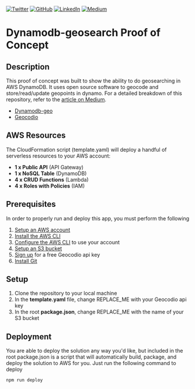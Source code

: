 [![Twitter][1.1]][1] [![GitHub][2.1]][2] [![LinkedIn][3.1]][3] [![Medium][4.1]][4]
# Dynamodb-geosearch Proof of Concept #
## Description ##
This proof of concept was built to show the ability to do geosearching in AWS DynamoDB. It uses open source software to geocode and store/read/update geopoints in dynamo. For a detailed breakdown of this repository, refer to the [article on Medium](https://medium.com/better-programming/how-i-built-a-serverless-geo-search-app-with-dynamodb-491879233754).
* [Dynamodb-geo](https://www.npmjs.com/package/dynamodb-geo)
* [Geocodio](geocod.io)

## AWS Resources ##
The CloudFormation script (template.yaml) will deploy a handful of serverless resources to your AWS account:
* **1 x Public API** (API Gateway)
* **1 x NoSQL Table** (DynamoDB)
* **4 x CRUD Functions** (Lambda)
* **4 x Roles with Policies** (IAM)

## Prerequisites ##
In order to properly run and deploy this app, you must perform the following
1. [Setup an AWS account](https://aws.amazon.com/premiumsupport/knowledge-center/create-and-activate-aws-account/)
2. [Install the AWS CLI](https://docs.aws.amazon.com/cli/latest/userguide/install-cliv2.html)
3. [Configure the AWS CLI](https://docs.aws.amazon.com/cli/latest/userguide/cli-chap-configure.html) to use your account
4. [Setup an S3 bucket](https://docs.aws.amazon.com/AmazonS3/latest/user-guide/create-bucket.html)
5. [Sign up](https://dash.geocod.io/register) for a free Geocodio api key
6. [Install Git](https://git-scm.com/downloads)

## Setup ##
1. Clone the repository to your local machine
2. In the **template.yaml** file, change REPLACE_ME with your Geocodio api key
3. In the root **package.json**, change REPLACE_ME with the name of your S3 bucket

## Deployment ##
You are able to deploy the solution any way you'd like, but included in the root package.json is a script that will automatically build, package, and deploy the solution to AWS for you. Just run the following command to deploy
```
npm run deploy
```
[1.1]: http://i.imgur.com/tXSoThF.png
[2.1]: http://i.imgur.com/0o48UoR.png
[3.1]: http://i.imgur.com/lGwB1Hk.png
[4.1]: http://i.imgur.com/BrJQF7t.png

[1]: http://www.twitter.com/allenheltondev
[2]: http://www.github.com/allenheltondev
[3]: https://www.linkedin.com/in/allen-helton-85aa9650/
[4]: https://medium.com/@allen.helton
